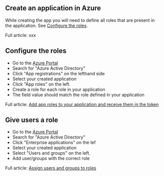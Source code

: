 ## Create an application in Azure

While creating the app you will need to define all roles that are present in the application. See [Configure the roles](#configure-the-roles).

Full article: xxx

## Configure the roles
* Go to the [Azure Portal](https://portal.azure.com/#allservices/category/All)
* Search for "Azure Active Directory"
* Click "App registrations" on the lefthand side
* Select your created application
* Click "App roles" on the left.
* Create a role for each role in your application
* The field value should match the role defined in your application

Full article: [Add app roles to your application and receive them in the token](https://learn.microsoft.com/en-us/azure/active-directory/develop/howto-add-app-roles-in-azure-ad-apps)


## Give users a role
* Go to the [Azure Portal](https://portal.azure.com/#allservices/category/All)
* Search for "Azure Active Directory"
* Click "Enterprise applications" on the lef
* Select your created application
* Select "Users and groups" on the left.
* Add user/groups with the correct role

Full article: [Assign users and groups to roles](https://learn.microsoft.com/en-us/azure/active-directory/develop/howto-add-app-roles-in-azure-ad-apps#assign-users-and-groups-to-roles)
